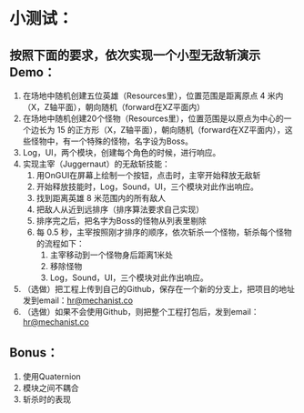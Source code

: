 小测试：
===========================
## 按照下面的要求，依次实现一个小型无敌斩演示Demo：

1. 在场地中随机创建五位英雄（Resources里），位置范围是距离原点 4 米内（X，Z轴平面），朝向随机（forward在XZ平面内）
2. 在场地中随机创建20个怪物（Resources里），位置范围是以原点为中心的一个边长为 15 的正方形（X，Z轴平面），朝向随机（forward在XZ平面内），这些怪物中，有一个特殊的怪物，名字设为Boss。
3. Log，UI，两个模块，创建每个角色的时候，进行响应。
4. 实现主宰（Juggernaut）的无敌斩技能： 
   1. 用OnGUI在屏幕上绘制一个按钮，点击时，主宰开始释放无敌斩
   2. 开始释放技能时，Log，Sound，UI，三个模块对此作出响应。
   3. 找到距离英雄 8 米范围内的所有敌人
   4. 把敌人从近到远排序（排序算法要求自己实现）
   5. 排序完之后，把名字为Boss的怪物从列表里剔除
   6. 每 0.5 秒，主宰按照刚才排序的顺序，依次斩杀一个怪物，斩杀每个怪物的流程如下：
      1. 主宰移动到一个怪物身后距离1米处
      2. 移除怪物
      3. Log，Sound，UI，三个模块对此作出响应。
5. （选做）把工程上传到自己的Github，保存在一个新的分支上，把项目的地址发到email：hr@mechanist.co
6. （选做）如果不会使用Github，则把整个工程打包后，发到email：hr@mechanist.co

        
## Bonus：
1. 使用Quaternion
2. 模块之间不耦合
3. 斩杀时的表现
